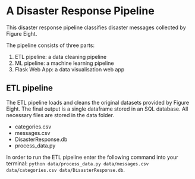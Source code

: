 # A Disaster Response Pipeline

This disaster response pipeline classifies disaster messages collected by Figure Eight.

The pipeline consists of three parts:

1. ETL pipeline: a data cleaning pipeline
2. ML pipeline: a machine learning pipeline
3. Flask Web App: a data visualisation web app

## ETL pipeline

The ETL pipeline loads and cleans the original datasets provided by Figure Eight. The final output is a single dataframe
stored in an SQL database. All necessary files are stored in the data folder.

- categories.csv
- messages.csv
- DisasterResponse.db
- process_data.py

In order to run the ETL pipeline enter the following command into your
terminal: `python data/process_data.py data/messages.csv data/categories.csv data/DisasterResponse.db`.